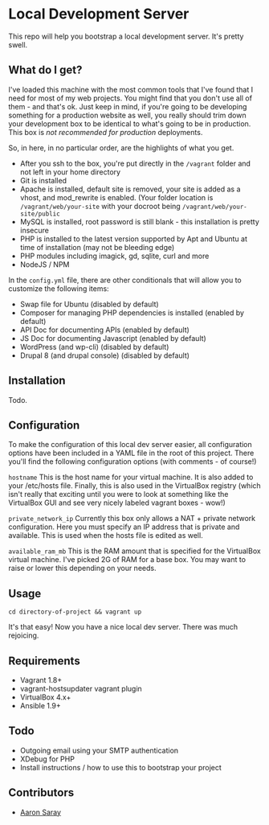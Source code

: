 # Local Development Server

This repo will help you bootstrap a local development server.  It's pretty swell. 

## What do I get?

I've loaded this machine with the most common tools that I've found that I need for most of my web projects.  You might
find that you don't use all of them - and that's ok.  Just keep in mind, if you're going to be developing something for
a production website as well, you really should trim down your development box to be identical to what's going to be
in production.  This box is *not recommended for production* deployments.

So, in here, in no particular order, are the highlights of what you get.

- After you ssh to the box, you're put directly in the `/vagrant` folder and not left in your home directory 
- Git is installed
- Apache is installed, default site is removed, your site is added as a vhost, and mod_rewrite is enabled.  (Your folder
location is `/vagrant/web/your-site` with your docroot being `/vagrant/web/your-site/public`
- MySQL is installed, root password is still blank - this installation is pretty insecure
- PHP is installed to the latest version supported by Apt and Ubuntu at time of installation (may not be bleeding edge)
- PHP modules including imagick, gd, sqlite, curl and more
- NodeJS / NPM

In the `config.yml` file, there are other conditionals that will allow you to customize the following items:

- Swap file for Ubuntu (disabled by default)
- Composer for managing PHP dependencies is installed (enabled by default)
- API Doc for documenting APIs (enabled by default)
- JS Doc for documenting Javascript (enabled by default)
- WordPress (and wp-cli) (disabled by default)
- Drupal 8 (and drupal console) (disabled by default)

## Installation

Todo.

## Configuration

To make the configuration of this local dev server easier, all configuration options have been included in a YAML
file in the root of this project.  There you'll find the following configuration options (with comments - of course!)

`hostname` This is the host name for your virtual machine.  It is also added to your /etc/hosts file.  Finally, this
is also used in the VirtualBox registry (which isn't really that exciting until you were to look at something like the 
VirtualBox GUI and see very nicely labeled vagrant boxes - wow!)

`private_network_ip` Currently this box only allows a NAT + private network configuration.  Here you must specify 
an IP address that is private and available.  This is used when the hosts file is edited as well.

`available_ram_mb` This is the RAM amount that is specified for the VirtualBox virtual machine.  I've picked 2G of RAM
for a base box.  You may want to raise or lower this depending on your needs.

## Usage

`cd directory-of-project && vagrant up`

It's that easy!  Now you have a nice local dev server.  There was much rejoicing.

## Requirements

- Vagrant 1.8+
- vagrant-hostsupdater vagrant plugin
- VirtualBox 4.x+
- Ansible 1.9+

## Todo

- Outgoing email using your SMTP authentication
- XDebug for PHP
- Install instructions / how to use this to bootstrap your project

## Contributors

- [Aaron Saray](https://github.com/aaronsaray)
